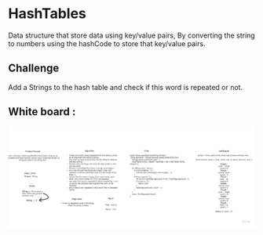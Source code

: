 # HashTables


Data structure that store data using key/value pairs, By converting the string to numbers using the hashCode to store that key/value pairs.


## Challenge

Add a Strings to the hash table and check if this word is repeated or not.

## White board : 

![challenge31](./Challenge31A.jpg)